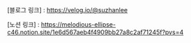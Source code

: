 [블로그 링크] : https://velog.io/@suzhanlee

[노션 링크] : https://melodious-ellipse-c46.notion.site/1e6d567aeb4f4909bb27a8c2af71245f?pvs=4

